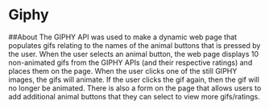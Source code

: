 # Giphy

##About
The GIPHY API was used to make a dynamic web page that populates gifs relating to the names of the animal buttons that is pressed by the user. When the user selects an animal button, the web page displays 10 non-animated gifs from the GIPHY APIs (and their respective ratings) and places them on the page. When the user clicks one of the still GIPHY images, the gifs will animate. If the user clicks the gif again, then the gif will no longer be animated. There is also a form on the page that allows users to add additional animal buttons that they can select to view more gifs/ratings. 
